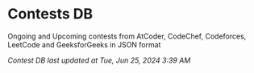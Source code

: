 # Contests DB

Ongoing and Upcoming contests from AtCoder, CodeChef, Codeforces, LeetCode and GeeksforGeeks in JSON format

*Contest DB last updated at Tue, Jun 25, 2024 3:39 AM*  
